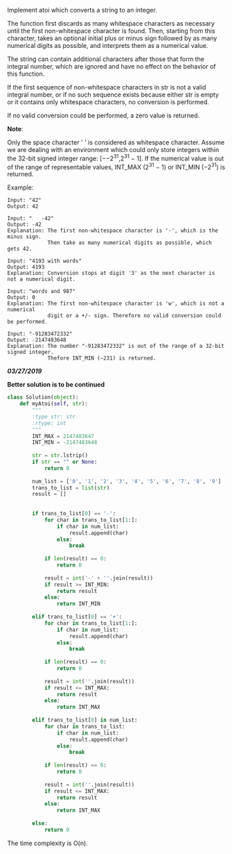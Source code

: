 Implement atoi which converts a string to an integer.

The function first discards as many whitespace characters as necessary until the first non-whitespace character is found. Then, starting from this character, takes an optional initial plus or minus sign followed by as many numerical digits as possible, and interprets them as a numerical value.

The string can contain additional characters after those that form the integral number, which are ignored and have no effect on the behavior of this function.

If the first sequence of non-whitespace characters in str is not a valid integral number, or if no such sequence exists because either str is empty or it contains only whitespace characters, no conversion is performed.

If no valid conversion could be performed, a zero value is returned.

**Note**:

Only the space character ' ' is considered as whitespace character.
Assume we are dealing with an environment which could only store integers within the 32-bit signed integer range: [−−2<sup>31</sup>,2<sup>31</sup> − 1]. If the numerical value is out of the range of representable values, INT_MAX (2<sup>31</sup> − 1) or INT_MIN (−2<sup>31</sup>) is returned.

Example:

```
Input: "42"
Output: 42
```

```
Input: "   -42"
Output: -42
Explanation: The first non-whitespace character is '-', which is the minus sign.
             Then take as many numerical digits as possible, which gets 42.
```

```
Input: "4193 with words"
Output: 4193
Explanation: Conversion stops at digit '3' as the next character is not a numerical digit.
```

```
Input: "words and 987"
Output: 0
Explanation: The first non-whitespace character is 'w', which is not a numerical 
             digit or a +/- sign. Therefore no valid conversion could be performed.
```

```
Input: "-91283472332"
Output: -2147483648
Explanation: The number "-91283472332" is out of the range of a 32-bit signed integer.
             Thefore INT_MIN (−231) is returned.
```

***03/27/2019***

**Better solution is to be continued**

```python
class Solution(object):
    def myAtoi(self, str):
        """
        :type str: str
        :rtype: int
        """
        INT_MAX = 2147483647
        INT_MIN = -2147483648
        
        str = str.lstrip()
        if str == "" or None:
            return 0
        
        num_list = ['0', '1', '2', '3', '4', '5', '6', '7', '8', '9']
        trans_to_list = list(str)
        result = []
        
        
        if trans_to_list[0] == '-':
            for char in trans_to_list[1:]:
                if char in num_list:
                    result.append(char)
                else:
                    break
                    
            if len(result) == 0:
                return 0
            
            result = int('-' + ''.join(result))
            if result >= INT_MIN:
                return result
            else:
                return INT_MIN
        
        elif trans_to_list[0] == '+':
            for char in trans_to_list[1:]:
                if char in num_list:
                    result.append(char)
                else:
                    break
                    
            if len(result) == 0:
                return 0
            
            result = int(''.join(result))
            if result <= INT_MAX:
                return result
            else:
                return INT_MAX
            
        elif trans_to_list[0] in num_list:
            for char in trans_to_list:
                if char in num_list:
                    result.append(char)
                else:
                    break
                    
            if len(result) == 0:
                return 0
            
            result = int(''.join(result))
            if result <= INT_MAX:
                return result
            else:
                return INT_MAX
        
        else:
            return 0
```        
The time complexity is O(n).       
